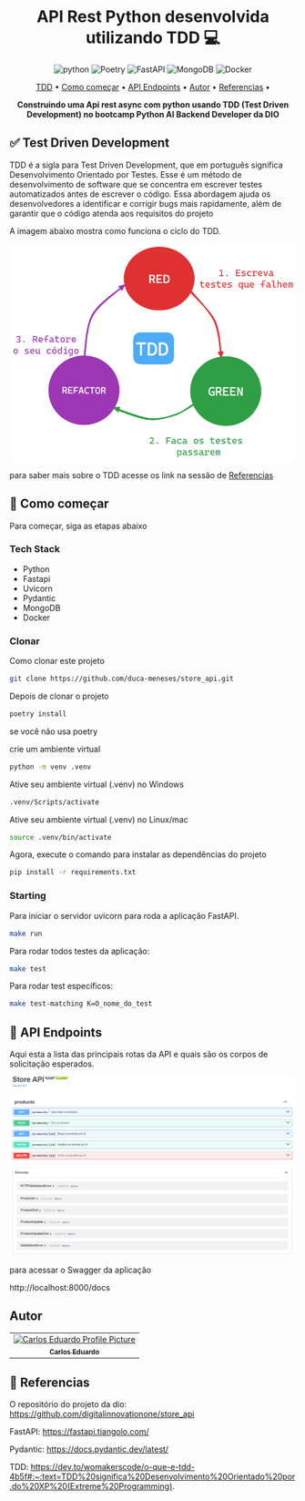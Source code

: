 <h1 align="center" style="font-weight: bold;"> API Rest Python desenvolvida utilizando TDD 💻</h1>

<div align="center">

![python][PYTHON__BADGE]
![Poetry](https://img.shields.io/badge/Poetry-%233B82F6.svg?style=for-the-badge&logo=poetry&logoColor=0B3D8D)
![FastAPI](https://img.shields.io/badge/FastAPI-005571?style=for-the-badge&logo=fastapi)
![MongoDB](https://img.shields.io/badge/MongoDB-4EA94B?style=for-the-badge&logo=mongodb&logoColor=white)
![Docker](https://img.shields.io/badge/docker-%230db7ed.svg?style=for-the-badge&logo=docker&logoColor=white)

</div>

<p align="center">
 <a href="#tdd">TDD</a> •
 <a href="#started">Como começar</a> •
 <a href="#routes">API Endpoints</a> •
 <a href="#author">Autor</a> •
 <a href="#referencias">Referencias</a> •
</p>

<p align="center">
  <b>Construindo uma Api rest async com python usando TDD (Test Driven Development) no bootcamp Python AI Backend Developer da DIO</b>
</p>

<h2 id="tdd">✅ Test Driven Development </h2>
TDD é a sigla para Test Driven Development, que em português significa Desenvolvimento Orientado por Testes. Esse é um método de desenvolvimento de software que se concentra em escrever testes automatizados antes de escrever o código. Essa abordagem ajuda os desenvolvedores a identificar e corrigir bugs mais rapidamente, além de garantir que o código atenda aos requisitos do projeto

A imagem abaixo mostra como funciona o ciclo do TDD.

![tdd](docs/imgs/tdd.png)

para saber mais sobre o TDD acesse os link na sessão de <a href="#referencias">Referencias</a>

<h2 id="started">🚀 Como começar</h2>

Para começar, siga as etapas abaixo

<h3> Tech Stack </h3>

- Python
- Fastapi
- Uvicorn
- Pydantic
- MongoDB
- Docker

<h3>Clonar</h3>

Como clonar este projeto

```bash
git clone https://github.com/duca-meneses/store_api.git
```

Depois de clonar o projeto

```bash
poetry install
```

se você não usa poetry

crie um ambiente virtual

```bash
python -m venv .venv
```

Ative seu ambiente virtual (.venv) no Windows

```bash
.venv/Scripts/activate
```

Ative seu ambiente virtual (.venv) no Linux/mac

```bash
source .venv/bin/activate
```

Agora, execute o comando para instalar as dependências do projeto

```bash
pip install -r requirements.txt
```

<h3>Starting</h3>

Para iniciar o servidor uvicorn para roda a aplicação FastAPI.

```bash
make run
```

Para rodar todos testes da aplicação:

```bash
make test
```

Para rodar test específicos:

```bash
make test-matching K=O_nome_do_test
```

<h2 id="routes">📍 API Endpoints</h2>

Aqui esta a lista das principais rotas da API e quais são os corpos de solicitação esperados.

![endpoints](docs/imgs/image.png)

para acessar o Swagger da aplicação

http://localhost:8000/docs

<h2 id="author">Autor</h2>

<table
  >
  <tr>
    <td align="center">
      <a href="#">
        <img src="https://avatars.githubusercontent.com/u/53846394?v=4" width="100px;" alt="Carlos Eduardo Profile Picture"/><br>
        <sub>
          <b>Carlos Eduardo</b>
        </sub>
      </a>
    </td>
  </tr>
</table>

<h2 id="referencias">📖 Referencias</h2>

O repositório do projeto da dio: https://github.com/digitalinnovationone/store_api

FastAPI: https://fastapi.tiangolo.com/

Pydantic: https://docs.pydantic.dev/latest/

TDD: https://dev.to/womakerscode/o-que-e-tdd-4b5f#:~:text=TDD%20significa%20Desenvolvimento%20Orientado%20por,do%20XP%20(Extreme%20Programming).

[PYTHON__BADGE]: https://img.shields.io/badge/python-3670A0?style=for-the-badge&logo=python&logoColor=ffdd54
